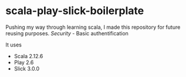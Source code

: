 # scala-play-slick-boilerplate

Pushing my way through learning scala, I made this repository for future reusing purposes.
*Security* - Basic authentification

It uses
 - Scala 2.12.6
 - Play 2.6
 - Slick 3.0.0

